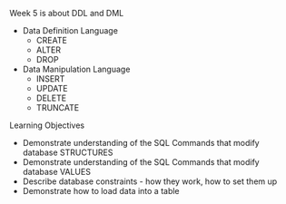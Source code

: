 Week 5 is about DDL and DML
- Data Definition Language
  - CREATE
  - ALTER
  - DROP 
- Data Manipulation Language
  - INSERT
  - UPDATE
  - DELETE
  - TRUNCATE

Learning Objectives
- Demonstrate understanding of the SQL Commands that modify database STRUCTURES
- Demonstrate understanding of the SQL Commands that modify database VALUES
- Describe database constraints - how they work, how to set them up
- Demonstrate how to load data into a table
